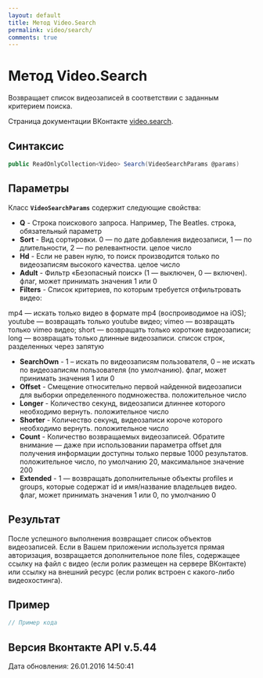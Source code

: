 ```yaml
---
layout: default
title: Метод Video.Search
permalink: video/search/
comments: true
---
```

# Метод Video.Search
Возвращает список видеозаписей в соответствии с заданным критерием поиска.

Страница документации ВКонтакте [video.search](https://vk.com/dev/video.search).

## Синтаксис
``` csharp
public ReadOnlyCollection<Video> Search(VideoSearchParams @params)
```

## Параметры
Класс **`VideoSearchParams`** содержит следующие свойства:

+ **Q** - Строка поискового запроса. Например, The Beatles. строка, обязательный параметр
+ **Sort** - Вид сортировки. 0 — по дате добавления видеозаписи, 1 — по длительности, 2 — по релевантности. целое число
+ **Hd** - Если не равен нулю, то поиск производится только по видеозаписям высокого качества. целое число
+ **Adult** - Фильтр «Безопасный поиск» (1 — выключен, 0 — включен). флаг, может принимать значения 1 или 0
+ **Filters** - Список критериев, по которым требуется отфильтровать видео: 

mp4 — искать только видео в формате mp4 (воспроиводимое на iOS); 
youtube — возвращать только youtube видео; 
vimeo — возвращать только vimeo видео; 
short — возвращать только короткие видеозаписи; 
long — возвращать только длинные видеозаписи. 
список строк, разделенных через запятую
+ **SearchOwn** - 1 – искать по видеозаписям пользователя, 0 – не искать по видеозаписям пользователя (по умолчанию). флаг, может принимать значения 1 или 0
+ **Offset** - Смещение относительно первой найденной видеозаписи для выборки определенного подмножества. положительное число
+ **Longer** - Количество секунд, видеозаписи длиннее которого необходимо вернуть. положительное число
+ **Shorter** - Количество секунд, видеозаписи короче которого необходимо вернуть. положительное число
+ **Count** - Количество возвращаемых видеозаписей. Обратите внимание — даже при использовании параметра offset для получения информации доступны только первые 1000 результатов. 
 положительное число, по умолчанию 20, максимальное значение 200
+ **Extended** - 1 — возвращать дополнительные объекты profiles и groups, которые содержат id и имя/название владельцев видео. флаг, может принимать значения 1 или 0, по умолчанию 0

## Результат
После успешного выполнения возвращает список объектов видеозаписей. 
Если в Вашем приложении используется  прямая авторизация, возвращается дополнительное поле files, содержащее ссылку на файл с видео (если ролик размещен на сервере ВКонтакте) или ссылку на внешний ресурс (если ролик встроен с какого-либо видеохостинга).

## Пример
``` csharp
// Пример кода
```

## Версия Вконтакте API v.5.44
Дата обновления: 26.01.2016 14:50:41
